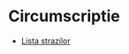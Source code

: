 # Circumscriptie

-   [Lista strazilor](https://scoala21.blob.core.windows.net/share/circumscriptie-2019.pdf)
